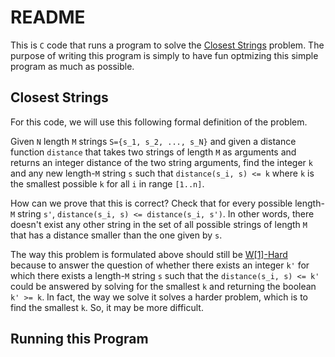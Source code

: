 # README

This is `C` code that runs a program to solve the [Closest Strings](https://en.wikipedia.org/wiki/Closest_string)
problem. The purpose of writing this program is simply to have fun
optmizing this simple program as much as possible. 

## Closest Strings

For this code, we will use this following formal definition of the problem.

Given `N` length `M` strings `S={s_1, s_2, ..., s_N}` and given a distance 
function `distance` that takes two strings of length `M` as arguments and
returns an integer distance of the two string arguments, find the integer `k` 
and any new length-`M` string `s` such that `distance(s_i, s) <= k` where 
`k` is the smallest possible `k` for all `i` in range `[1..n]`. 

How can we prove that this is correct? Check that for every possible length-`M` 
string `s'`, `distance(s_i, s) <= distance(s_i, s')`. In other words, there 
doesn't exist any other string in the set of all possible strings of length `M`
that has a distance smaller than the one given by `s`.

The way this problem is formulated above should still be [W\[1\]-Hard](https://en.wikipedia.org/wiki/Parameterized_complexity#W_hierarchy) because to answer
the question of whether there exists an integer `k'` for which there exists a 
length-`M` string `s` such that the `distance(s_i, s) <= k'` could be answered
by solving for the smallest `k` and returning the boolean `k' >= k`. In fact,
the way we solve it solves a harder problem, which is to find the smallest `k`.
So, it may be more difficult.

## Running this Program

